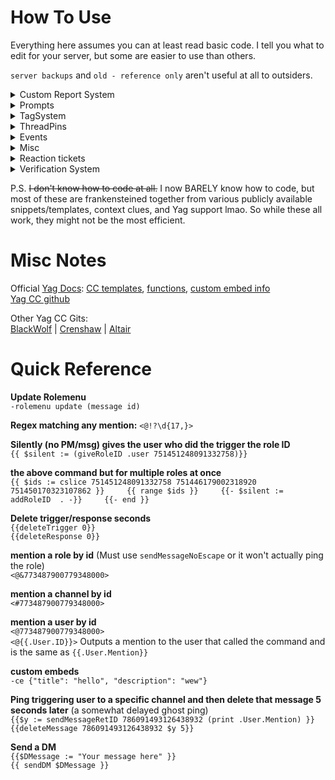# How To Use
Everything here assumes you can at least read basic code. I tell you what to edit for your server, but some are easier to use than others.

`server backups` and `old - reference only` aren't useful at all to outsiders.

<details>
<summary>Custom Report System</summary>

Updates a really old version of a report system previously found in the official Yag CC repo, because I didn't like how the [current version](https://yagpdb-cc.github.io/moderation/report-system/overview) works.

Includes my version (new) and the original (old) version.

</details>

<details>
<summary>Prompts</summary>

A very basic system that allows users to submit prompts for writing, art, etc. Yag collects them, randomizes them, and then posts them periodically.

</details>

<details>
<summary>TagSystem</summary>

Backup of the tag system from the [official CC repo](https://yagpdb-cc.github.io/tags/main-cc). 

</details>

<details>
<summary>ThreadPins</summary>

Allows the author of the first message in a thread to manage pins in the thread via post replies.

</details>

<details>
<summary>Events</summary>

- Some give and take role reskins

- Enter Menu     
    Posts something similar to a role menu that assigns a role on reaction and automatically removes the role in 7 days if the user never unreacts later.

- 2wk Remind     
    Yag detects the event title and timestamp from a message, calculates what the date will be 14 days prior to that timestamp, and posts a `!remind` command for that week prior date. For use with Sesh.fyi.

</details>

<details>
<summary>Misc</summary>

- Basic server stats     
- Improved bookmark command    
- Cooldown    
- Cooldown with branching    
- MessagePreview    
- Suggest   

</details>

<details>
<summary>Reaction tickets</summary>

VERY Basic "make a ticket when clicking a reaction" command.

</details>

<details>
<summary>Verification System</summary>

An entire verification system based on reacting with a specific emoji to a specific post. Heavily commented, customizable, and has some picture examples.    
This is probably my most user-friendly code in the repo.

Also has a nice join and leave message template.

</details>




P.S. ~~I don't know how to code at all.~~ I now BARELY know how to code, but most of these are frankensteined together from various publicly available snippets/templates, context clues, and Yag support lmao. So while these all work, they might not be the most efficient.

# Misc Notes

Official [Yag Docs](https://docs.yagpdb.xyz/): [CC templates](https://docs.yagpdb.xyz/reference/templates), [functions](https://docs.yagpdb.xyz/reference/templates/functions), [custom embed info](https://docs.yagpdb.xyz/others/custom-embeds)    
[Yag CC github](https://github.com/yagpdb-cc/yagpdb-cc)

Other Yag CC Gits:    
[BlackWolf](https://github.com/BlackWolfWoof/yagpdb-cc) | [Crenshaw](https://github.com/Crenshaw1312/Yagpdb-ccs) | [Altair](https://github.com/magratheaguide/altair)

# Quick Reference

**Update Rolemenu**    
`-rolemenu update (message id)`

**Regex matching any mention:** `<@!?\d{17,}>`


**Silently (no PM/msg) gives the user who did the trigger the role ID**    
`{{ $silent := (giveRoleID .user 751451248091332758)}}`

**the above command but for multiple roles at once**   
`{{ $ids := cslice 751451248091332758 751446179002318920 751450170323107862 }}    
{{ range $ids }}    
    {{- $silent := addRoleID  . -}}    
{{- end }}`


**Delete trigger/response seconds**    
`{{deleteTrigger 0}}`   
`{{deleteResponse 0}}`

**mention a role by id** (Must use `sendMessageNoEscape` or it won't actually ping the role)    
`<@&773487900779348000>`

**mention a channel by id**    
`<#773487900779348000>`

**mention a user by id**    
`<@773487900779348000>`    
`<@{{.User.ID}}>` Outputs a mention to the user that called the command and is the same as `{{.User.Mention}}`

**custom embeds**     
`-ce {"title": "hello", "description": "wew"}`

**Ping triggering user to a specific channel and then delete that message 5 seconds later** (a somewhat delayed ghost ping)    
`{{$y := sendMessageRetID 786091493126438932 (print .User.Mention) }}    
{{deleteMessage 786091493126438932 $y 5}}`

**Send a DM**     
`{{$DMessage := "Your message here" }}`     
`{{ sendDM $DMessage }}`
